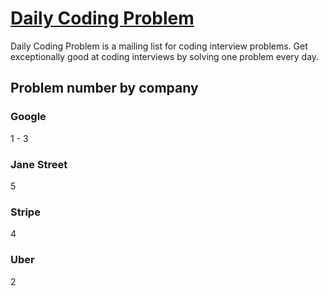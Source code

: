 # [Daily Coding Problem](https://www.dailycodingproblem.com/)
Daily Coding Problem is a mailing list for coding interview problems. Get exceptionally good at coding interviews by solving one problem every day.

## Problem number by company

### Google
1 - 3

### Jane Street
5

### Stripe
4

### Uber
2
